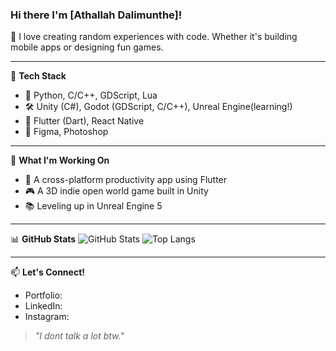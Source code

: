 ### Hi there I'm [Athallah Dalimunthe]!

🔧 I love creating random experiences with code. Whether it's building mobile apps or designing fun games.

---

🧰 **Tech Stack**
- 🐍 Python, C/C++, GDScript, Lua
- 🛠️ Unity (C#), Godot (GDScript, C/C++), Unreal Engine(learning!)
- 📱 Flutter (Dart), React Native
- 🎨 Figma, Photoshop

---

📌 **What I'm Working On**
- 🚀 A cross-platform productivity app using Flutter
- 🎮 A 3D indie open world game built in Unity
- 📚 Leveling up in Unreal Engine 5

---

📊 **GitHub Stats**
![GitHub Stats](https://github-readme-stats.vercel.app/api?athallahdalimunthe=athallahdalimunthe&show_icons=true&theme=tokyonight)
![Top Langs](https://github-readme-stats.vercel.app/api/top-langs/?athallahdalimunthe=athallahdalimunthe&layout=compact&theme=tokyonight)

---

📫 **Let's Connect!**
- Portfolio: 
- LinkedIn: 
- Instagram: 

> *"I dont talk a lot btw."* 
